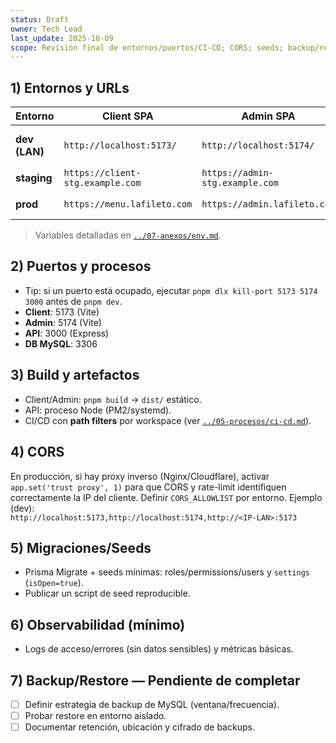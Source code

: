 ```yaml
---
status: Draft
owner: Tech Lead
last_update: 2025-10-09
scope: Revisión final de entornos/puertos/CI-CD; CORS; seeds; backup/restore (Pendiente).
---
```


## 1) Entornos y URLs
| Entorno | Client SPA | Admin SPA | API v1 | Notas |
|---|---|---|---|---|
| **dev (LAN)** | `http://localhost:5173/` | `http://localhost:5174/` | `http://localhost:3000/api/v1` | CORS: localhost + IP LAN |
| **staging** | `https://client-stg.example.com` | `https://admin-stg.example.com` | `https://api-stg.example.com/api/v1` | Placeholders |
| **prod** | `https://menu.lafileto.com` | `https://admin.lafileto.com` | `https://api.lafileto.com/api/v1` | Ajustar DNS/SSL |

> Variables detalladas en [`../07-anexos/env.md`](../07-anexos/env.md).

## 2) Puertos y procesos
- Tip: si un puerto está ocupado, ejecutar `pnpm dlx kill-port 5173 5174 3000` antes de `pnpm dev`.
- **Client**: 5173 (Vite)  
- **Admin**: 5174 (Vite)  
- **API**: 3000 (Express)  
- **DB MySQL**: 3306

## 3) Build y artefactos
- Client/Admin: `pnpm build` → `dist/` estático.  
- API: proceso Node (PM2/systemd).  
- CI/CD con **path filters** por workspace (ver [`../05-procesos/ci-cd.md`](../05-procesos/ci-cd.md)).

## 4) CORS
En producción, si hay proxy inverso (Nginx/Cloudflare), activar `app.set('trust proxy', 1)` para que CORS y rate-limit identifiquen correctamente la IP del cliente.
Definir `CORS_ALLOWLIST` por entorno. Ejemplo (dev):  
`http://localhost:5173,http://localhost:5174,http://<IP-LAN>:5173`

## 5) Migraciones/Seeds
- Prisma Migrate + seeds mínimas: roles/permissions/users y `settings` (`isOpen=true`).  
- Publicar un script de seed reproducible.

## 6) Observabilidad (mínimo)
- Logs de acceso/errores (sin datos sensibles) y métricas básicas.

## 7) Backup/Restore — **Pendiente de completar**
- [ ] Definir estrategia de backup de MySQL (ventana/frecuencia).  
- [ ] Probar restore en entorno aislado.  
- [ ] Documentar retención, ubicación y cifrado de backups.  
